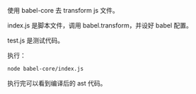 使用 babel-core 去 transform js 文件。

index.js 是脚本文件，调用 babel.transform，并设好 babel 配置。

test.js 是测试代码。

执行：

```bash
node babel-core/index.js
```

执行完可以看到编译后的 ast 代码。
